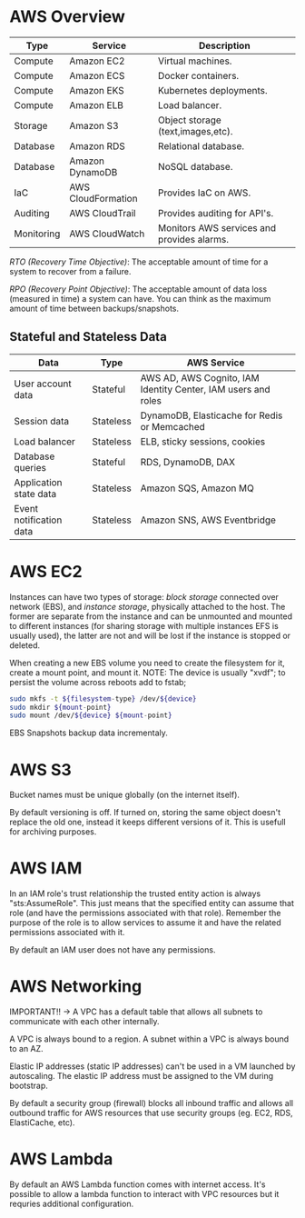 # AWS Overview

| Type       | Service            | Description                                |
| ---------- | ------------------ | ------------------------------------------ |
| Compute    | Amazon EC2         | Virtual machines.                          |
| Compute    | Amazon ECS         | Docker containers.                         |
| Compute    | Amazon EKS         | Kubernetes deployments.                    |
| Compute    | Amazon ELB         | Load balancer.                             |
| Storage    | Amazon S3          | Object storage (text,images,etc).          |
| Database   | Amazon RDS         | Relational database.                       |
| Database   | Amazon DynamoDB    | NoSQL database.                            |
| IaC        | AWS CloudFormation | Provides IaC on AWS.                       |
| Auditing   | AWS CloudTrail     | Provides auditing for API's.               |
| Monitoring | AWS CloudWatch     | Monitors AWS services and provides alarms. |

*RTO (Recovery Time Objective)*: The acceptable amount of time for a system to
recover from a failure.

*RPO (Recovery Point Objective)*: The acceptable amount of data loss (measured
in time) a system can have. You can think as the maximum amount of time between
backups/snapshots.

## Stateful and Stateless Data

| Data                    | Type      | AWS Service                                                   |
| ----------------------- | --------- | ------------------------------------------------------------- |
| User account data       | Stateful  | AWS AD, AWS Cognito, IAM Identity Center, IAM users and roles |
| Session data            | Stateless | DynamoDB, Elasticache for Redis or Memcached                  |
| Load balancer           | Stateless | ELB, sticky sessions, cookies                                 |
| Database queries        | Stateful  | RDS, DynamoDB, DAX                                            |
| Application state data  | Stateless | Amazon SQS, Amazon MQ                                         |
| Event notification data | Stateless | Amazon SNS, AWS Eventbridge                                   |

# AWS EC2

Instances can have two types of storage: *block storage* connected over network
(EBS), and *instance storage*, physically attached to the host. The former are
separate from the instance and can be unmounted and mounted to different
instances (for sharing storage with multiple instances EFS is usually used), the
latter are not and will be lost if the instance is stopped or deleted.

When creating a new EBS volume you need to create the filesystem for it, create
a mount point, and mount it. NOTE: The device is usually "xvdf"; to persist the
volume across reboots add to fstab;

```bash
sudo mkfs -t ${filesystem-type} /dev/${device}
sudo mkdir ${mount-point}
sudo mount /dev/${device} ${mount-point}
```

EBS Snapshots backup data incrementaly.

# AWS S3

Bucket names must be unique globally (on the internet itself).

By default versioning is off. If turned on, storing the same object
doesn't replace the old one, instead it keeps different versions of it. This is
usefull for archiving purposes.

# AWS IAM

In an IAM role's trust relationship the trusted entity action is always
"sts:AssumeRole". This just means that the specified entity can assume that role
(and have the permissions associated with that role). Remember the purpose of
the role is to allow services to assume it and have the related permissions
associated with it.

By default an IAM user does not have any permissions.

# AWS Networking

IMPORTANT!! -> A VPC has a default table that allows all subnets to communicate
with each other internally.

A VPC is always bound to a region. A subnet within a VPC is always bound to an
AZ.

Elastic IP addresses (static IP addresses) can't be used in a VM launched by
autoscaling. The elastic IP address must be assigned to the VM during bootstrap.

By default a security group (firewall) blocks all inbound traffic and
allows all outbound traffic for AWS resources that use security groups (eg. 
EC2, RDS, ElastiCache, etc).

# AWS Lambda

By default an AWS Lambda function comes with internet access. It's
possible to allow a lambda function to interact with VPC resources but it
requries additional configuration.